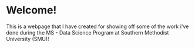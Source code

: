 # Welcome! 

This is a webpage that I have created for showing off some of the work i've done during the MS - Data Science Program at Southern Methodist University (SMU)!
